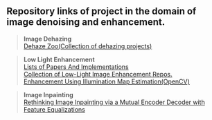 ## Repository links of project in the domain of image denoising and enhancement.

> **Image Dehazing**    
[Dehaze Zoo(Collection of dehazing projects)](https://github.com/cxtalk/DehazeZoo)  

> **Low Light Enhancement**   
[Lists of Papers And Implementations](https://github.com/Elin24/Awesome-Low-Light-Enhancement)  
[Collection of Low-Light Image Enhancement Repos.](https://github.com/cxtalk/You-Can-See-Clearly-Now)  
[Enhancement Using Illumination Map Estimation(OpenCV)](https://github.com/pvnieo/Low-light-Image-Enhancement)  

> **Image Inpainting**  
[Rethinking Image Inpainting via a Mutual Encoder Decoder with Feature Equalizations](https://github.com/KumapowerLIU/Rethinking-Inpainting-MEDFE)  

